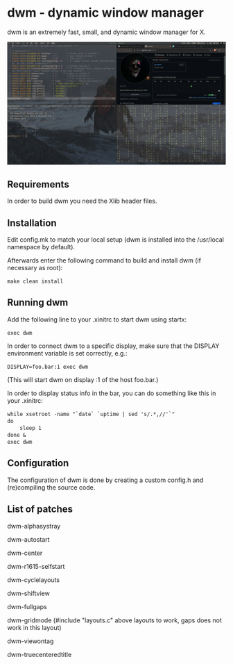 dwm - dynamic window manager
============================
dwm is an extremely fast, small, and dynamic window manager for X.

![Screenshot](Screenshot.png)

Requirements
------------
In order to build dwm you need the Xlib header files.


Installation
------------
Edit config.mk to match your local setup (dwm is installed into
the /usr/local namespace by default).

Afterwards enter the following command to build and install dwm (if
necessary as root):

    make clean install


Running dwm
-----------
Add the following line to your .xinitrc to start dwm using startx:

    exec dwm

In order to connect dwm to a specific display, make sure that
the DISPLAY environment variable is set correctly, e.g.:

    DISPLAY=foo.bar:1 exec dwm

(This will start dwm on display :1 of the host foo.bar.)

In order to display status info in the bar, you can do something
like this in your .xinitrc:

    while xsetroot -name "`date` `uptime | sed 's/.*,//'`"
    do
    	sleep 1
    done &
    exec dwm


Configuration
-------------
The configuration of dwm is done by creating a custom config.h
and (re)compiling the source code.


List of patches
-------------
dwm-alphasystray

dwm-autostart

dwm-center

dwm-r1615-selfstart

dwm-cyclelayouts

dwm-shiftview

dwm-fullgaps

dwm-gridmode (#include "layouts.c" above layouts to work, gaps does not work in this layout)

dwm-viewontag

dwm-truecenteredtitle

